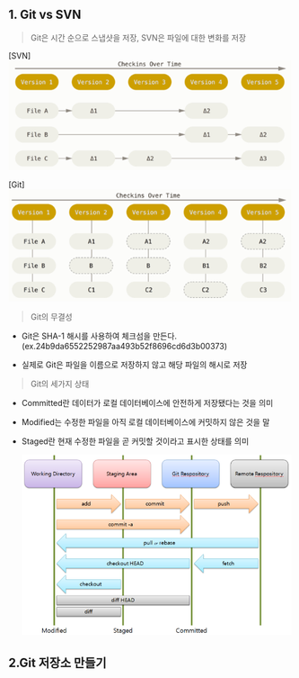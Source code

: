 <h2>1. Git vs SVN</h2>

> Git은 시간 순으로 스냅샷을 저장, SVN은 파일에 대한 변화를 저장

[SVN]
![SVNStream](./img/SVNStream.PNG)

[Git]
![GItStream](./img/GItStream.PNG)


> Git의 무결성 
 - Git은 SHA-1 해시를 사용하여 체크섬을 만든다.  
   (ex.24b9da6552252987aa493b52f8696cd6d3b00373)

 - 실제로 Git은 파일을 이름으로 저장하지 않고 해당 파일의 해시로 저장

> Git의 세가지 상태 
 - Committed란 데이터가 로컬 데이터베이스에 안전하게 저장됐다는 것을 의미
 - Modified는 수정한 파일을 아직 로컬 데이터베이스에 커밋하지 않은 것을 말
 - Staged란 현재 수정한 파일을 곧 커밋할 것이라고 표시한 상태를 의미
    
    ![workingTree](./img/workingTree.PNG)


<h2>2.Git 저장소 만들기</h2>
